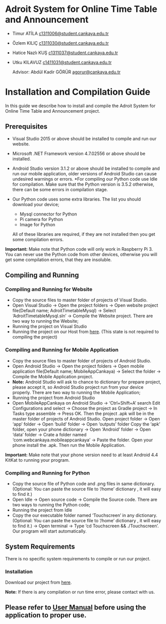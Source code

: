 # **Adroit System for Online Time Table and Announcement**
                                                                                                                                                                

* Timur ATİLA c1311006@student.cankaya.edu.tr

* Özlem KILIÇ c1311030@student.cankaya.edu.tr

* Hatice Nazlı KUŞ c1311037@student.cankaya.edu.tr

* Utku KILAVUZ c1411031@student.cankaya.edu.tr

	Advisor: Abdül Kadir GÖRÜR agorur@cankaya.edu.tr
  
# **Installation and Compilation Guide**

In this guide we describe how to install and compile the Adroit System for Online Time Table and Announcement project.

## **Prerequisites**

* Visual Studio 2015 or above should be installed to compile and run our website.
* Microsoft .NET Framework version 4.7.02556 or above should be installed.
* Android Studio version 3.1.2 or above should be installed to compile and run our mobile
application, older versions of Android Studio can cause undesired warnings or errors.
*For compiling our Python code use Idle for compilation. Make sure that the Python version
is 3.5.2 otherwise, there can be some errors in compilation stage.
* Our Python code uses some extra libraries. The list you should download your device;
	* Mysql connector for Python
	* Pi camera for Python
	* Image for Python
 
	All of these libraries are required, if they are not installed then you get some compilation errors. 
  
**Important:** Make note that Python code will only work in Raspberry Pi 3. You can never use the Python code from other devices, otherwise you will get some compilation errors, that they are insoluble.

## **Compiling and Running**

### **Compiling and Running for Website**

* Copy the source files to master folder of projects of Visual Studio.
* Open Visual Studio → Open the project folders → Open website project file(Default name;
AdroitTimetableMysql) → Select ‘AdroitTimetableMysql.sln’ → Compile the Website
project.
   There are two way to running the Website;
* Running the project on Visual Studio
* Running the project on our Host from [here](https://www.cankayaweb.com). (This state is not required to compiling the
project)

### **Compiling and Running for Mobile Application**

* Copy the source files to master folder of projects of Android Studio.
* Open Android Studio → Open the project folders → Open mobile application file(Default
name; MobileAppCankaya) → Select the folder → Compile the Mobile Application
project.
* **Note:** Android Studio will ask to chance to dictionary for prepare project, please accept it,
so Android Studio project run from your device properly.
   There are two way to running the Mobile Application;
* Running the project from Android Studio
* Open MobileAppCankaya on Android Studio → ‘Ctrl+Shift+A’ search Edit Configurations
and select → Choose the project as Gradle project → In Tasks type assemble → Press OK.
Then the project .apk will be in the master folder of projects of Android Studio. Open
project folder → Open ‘app’ folder → Open ‘build’ folder → Open ‘outputs’ folder Copy
the ‘apk’ folder, open your phone dictionary → Open ‘Android’ folder → Open ‘data’
folder → Crate a folder named ‘com.webcankaya.mobileappcankaya’ → Paste the folder.
Open your phone install the .apk. Then run the Mobile Application.

**Important:** Make note that your phone version need to at least Android 4.4 KitKat to
running your program.

### **Compiling and Running for Python**
* Copy the source file of Python code and .png files in same dictionary. (Optional: You can
paste the source file to ‘/home’ dictionary , it will easy to find it.)
* Open Idle → Open source code → Compile the Source code.
   There are two ways to running the Python code;
* Running the project from Idle
* Copy the our executable folder named ‘Touchscreen’ in any dictionary. (Optional: You can
paste the source file to ‘/home’ dictionary , it will easy to find it.) → Open terminal → Type
‘cd Touchscreen && ./Touchscreen’. Our program will start automatically.
## **System Requirements**
There is no specific system requirements to compile or run our project.
### **Installation**
Download our project from [here](https://github.com/CankayaUniversity/ceng-407-408-project-adroit-system-for-online-time-table-and-announcement/releases).

**Note:** If there is any compilation or run time error, please contact with us.
## **Please refer to [User Manual](https://github.com/CankayaUniversity/ceng-407-408-project-adroit-system-for-online-time-table-and-announcement/wiki/User-Manual) before using the application to proper use.**
